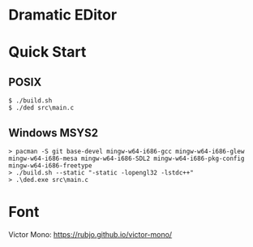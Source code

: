 # Dramatic EDitor

# Quick Start 

## POSIX

```console
$ ./build.sh
$ ./ded src\main.c
```

## Windows MSYS2

```Msys2 console
> pacman -S git base-devel mingw-w64-i686-gcc mingw-w64-i686-glew mingw-w64-i686-mesa mingw-w64-i686-SDL2 mingw-w64-i686-pkg-config mingw-w64-i686-freetype
> ./build.sh --static "-static -lopengl32 -lstdc++"
> .\ded.exe src\main.c
```

# Font

Victor Mono: https://rubjo.github.io/victor-mono/

